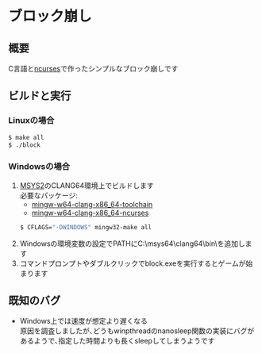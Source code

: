 # ブロック崩し 
## 概要
C言語と[ncurses](https://invisible-island.net/ncurses/)で作ったシンプルなブロック崩しです
## ビルドと実行
### Linuxの場合
```bash
$ make all
$ ./block
```
### Windowsの場合
1. [MSYS2](https://www.msys2.org/)のCLANG64環境上でビルドします  
   必要なパッケージ:
   - [mingw-w64-clang-x86_64-toolchain](https://packages.msys2.org/groups/mingw-w64-clang-x86_64-toolchain)
   - [mingw-w64-clang-x86_64-ncurses](https://packages.msys2.org/package/mingw-w64-clang-x86_64-ncurses?repo=clang64)
   ```bash
   $ CFLAGS="-DWINDOWS" mingw32-make all
   ```
2. Windowsの環境変数の設定でPATHにC:\msys64\clang64\bin\を追加します  
3. コマンドプロンプトやダブルクリックでblock.exeを実行するとゲームが始まります
## 既知のバグ
- Windows上では速度が想定より遅くなる  
  原因を調査しましたが､どうもwinpthreadのnanosleep関数の実装にバグがあるようで､指定した時間よりも長くsleepしてしまうようです  